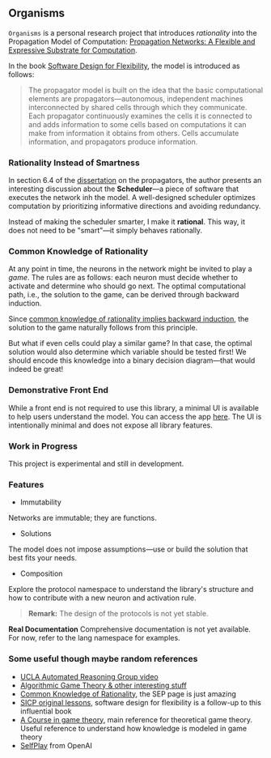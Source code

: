 ## Organisms
`Organisms` is a personal research project that introduces *rationality* into the Propagation Model of Computation: [Propagation Networks: A Flexible and Expressive Substrate for Computation](https://dspace.mit.edu/bitstream/handle/1721.1/54635/603543210-MIT.pdf?sequence=2&isAllowed=y).

In the book [Software Design for Flexibility](https://mitpress.mit.edu/9780262045490/software-design-for-flexibility/), the model is introduced as follows:

>The propagator model is built on the idea that the basic
computational elements are propagators—autonomous, independent
machines interconnected by shared cells through which they
communicate. Each propagator continuously examines the
cells it is connected to and adds information to some cells based on
computations it can make from information it obtains from others.
Cells accumulate information, and propagators produce information.

### Rationality Instead of Smartness
In section 6.4 of the [dissertation](https://dspace.mit.edu/bitstream/handle/1721.1/54635/603543210-MIT.pdf?sequence=2&isAllowed=y) on the propagators, the author presents an interesting discussion about the **Scheduler**—a piece of software that executes the network inh the model. A well-designed scheduler optimizes computation by prioritizing informative directions and avoiding redundancy.

Instead of making the scheduler smarter, I make it **rational**. This way, it does not need to be "smart"—it simply behaves rationally.

### Common Knowledge of Rationality
At any point in time, the neurons in the network might be invited to play a *game*. The rules are as follows: each neuron must decide whether to activate and determine who should go next. The optimal computational path, i.e., the solution to the game, can be derived through backward induction.

Since [common knowledge of rationality implies backward induction](http://www.ma.huji.ac.il/raumann/pdf/36.pdf), the solution to the game naturally follows from this principle.

But what if even cells could play a similar game? In that case, the optimal solution would also determine which variable should be tested first! We should encode this knowledge into a binary decision diagram—that would indeed be great!

### Demonstrative Front End
While a front end is not required to use this library, a minimal UI is available to help users understand the model. You can access the app [here](https://lucapanofsky.github.io/symbolic_neural_networks/). The UI is intentionally minimal and does not expose all library features.

### Work in Progress
This project is experimental and still in development.

### Features
- Immutability

Networks are immutable; they are functions.

- Solutions

The model does not impose assumptions—use or build the solution that best fits your needs.

- Composition

Explore the protocol namespace to understand the library's structure and how to contribute with a new neuron and activation rule.

>**Remark:**
The design of the protocols is not yet stable.

**Real Documentation**
Comprehensive documentation is not yet available. For now, refer to the lang namespace for examples.

### Some useful though maybe random references
- [UCLA Automated Reasoning Group video](https://www.youtube.com/watch?v=mavzPKLLCQs&list=PLlDG_zCuBub5AyHuxnw8vfgx7Wd-P-4XN)
- [Algorithmic Game Theory & other interesting stuff](https://www.youtube.com/@csprof/playlists)
- [Common Knowledge of Rationality](https://plato.stanford.edu/entries/common-knowledge/), the SEP page is just amazing
- [SICP original lessons](https://www.youtube.com/watch?v=-J_xL4IGhJA&list=PLE18841CABEA24090), software design for flexibility is a follow-up to this influential book
- [A Course in game theory](https://mitpress.mit.edu/9780262650403/a-course-in-game-theory/), main reference for theoretical game theory. Useful reference to understand how knowledge is modeled in game theory
- [SelfPlay](https://www.youtube.com/watch?v=06VsbwJkrIo) from OpenAI